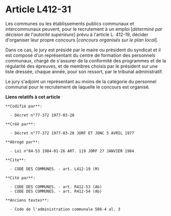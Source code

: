# Article L412-31

Les communes ou les établissements publics communaux et intercommunaux peuvent, pour le recrutement à un emploi [*déterminé
par décision de l'autorité supérieure*] prévu à l'article L. 412-19, décider d'organiser leur propre concours [*concours
organisés sur le plan local*].

Dans ce cas, le jury est présidé par le maire ou président du syndicat et il est composé d'un représentant du centre de
formation des personnels communaux, chargé de s'assurer de la conformité des programmes et de la régularité des épreuves, et
de membres choisis par le président sur une liste dressée, chaque année, pour son ressort, par le tribunal administratif.

Le jury s'adjoint un représentant au moins de la catégorie du personnel communal pour le recrutement de laquelle le concours
est organisé.

**Liens relatifs à cet article**

	**Codifié par**:

	  - Décret n°77-372 1977-03-28

	**Créé par**:

	  - Décret n°77-372 1977-03-28 JORF ET JONC 5 AVRIL 1977

	**Abrogé par**:

	  - Loi n°84-53 1984-01-26 ART. 119 JORF 27 JANVIER 1984

	**Cite**:

	  - CODE DES COMMUNES. - art. L412-19 (M)

	**Cité par**:

	  - CODE DES COMMUNES. - art. R412-53 (Ab)
	  - CODE DES COMMUNES. - art. R412-54 (Ab)

	**Anciens textes**:

	  - Code de l'administration communale 508-4 al. 3

